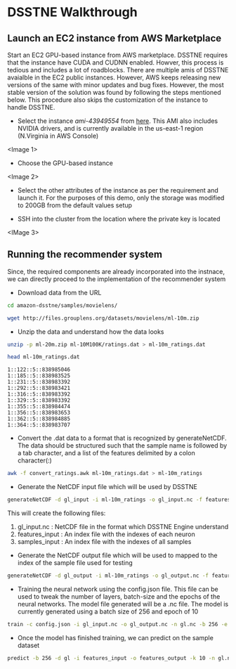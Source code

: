 DSSTNE Walkthrough
================

## Launch an EC2 instance from AWS Marketplace

Start an EC2 GPU-based instance from AWS marketplace. DSSTNE requires
that the instance have CUDA and CUDNN enabled. Howver, this process is
tedious and includes a lot of roadblocks. There are multiple amis of
DSSTNE avaialble in the EC2 public instances. However, AWS keeps
releasing new versions of the same with minor updates and bug fixes.
However, the most stable version of the solution was found by following
the steps mentioned below. This procedure also skips the customization
of the instance to handle DSSTNE.

  - Select the instance *ami-43949554* from
    [here](https://console.aws.amazon.com/ec2/v2/home?region=us-east-1#LaunchInstanceWizard:ami=ami-43949554).
    This AMI also includes NVIDIA drivers, and is currently available in
    the us-east-1 region (N.Virginia in AWS Console)

\<Image 1\>

  - Choose the GPU-based instance

\<Image 2\>

  - Select the other attributes of the instance as per the requirement
    and launch it. For the purposes of this demo, only the storage was
    modified to 200GB from the default values setup

  - SSH into the cluster from the location where the private key is
    located

\<IMage 3\>

## Running the recommender system

Since, the required components are already incorporated into the
instnace, we can directly proceed to the implementation of the
recommender system

  - Download data from the URL

<!-- end list -->

``` bash
cd amazon-dsstne/samples/movielens/

wget http://files.grouplens.org/datasets/movielens/ml-10m.zip
```

  - Unzip the data and understand how the data looks

<!-- end list -->

``` bash
unzip -p ml-20m.zip ml-10M100K/ratings.dat > ml-10m_ratings.dat

head ml-10m_ratings.dat
```

    1::122::5::838985046
    1::185::5::838983525
    1::231::5::838983392
    1::292::5::838983421
    1::316::5::838983392
    1::329::5::838983392
    1::355::5::838984474
    1::356::5::838983653
    1::362::5::838984885
    1::364::5::838983707

  - Convert the .dat data to a format that is recognized by
    generateNetCDF. The data should be structured such that the sample
    name is followed by a tab character, and a list of the features
    delimited by a colon character(:)

<!-- end list -->

``` bash
awk -f convert_ratings.awk ml-10m_ratings.dat > ml-10m_ratings
```

  - Generate the NetCDF input file which will be used by
DSSTNE

<!-- end list -->

``` bash
generateNetCDF -d gl_input -i ml-10m_ratings -o gl_input.nc -f features_input -s samples_input -c
```

This will create the following files:

1.  gl\_input.nc : NetCDF file in the format which DSSTNE Engine
    understand
2.  features\_input : An index file with the indexes of each neuron
3.  samples\_input : An index file with the indexes of all samples

<!-- end list -->

  - Generate the NetCDF output file which will be used to mapped to the
    index of the sample file used for
testing

<!-- end list -->

``` bash
generateNetCDF -d gl_output -i ml-10m_ratings -o gl_output.nc -f features_output -s samples_input -c
```

  - Training the neural network using the config.json file. This file
    can be used to tweak the number of layers, batch-size and the epochs
    of the neural networks. The model file generated will be a .nc file.
    The model is currently generated using a batch size of 256 and epoch
    of
10

<!-- end list -->

``` bash
train -c config.json -i gl_input.nc -o gl_output.nc -n gl.nc -b 256 -e 10
```

  - Once the model has finished training, we can predict on the sample
    dataset

<!-- end list -->

``` bash
predict -b 256 -d gl -i features_input -o features_output -k 10 -n gl.nc -f ml-10m_ratings -s recs -r ml-10m_ratings
```
